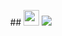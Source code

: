 

<p align="center">
  ## <img src="https://media2.giphy.com/media/QssGEmpkyEOhBCb7e1/giphy.gif?cid=ecf05e47a0n3gi1bfqntqmob8g9aid1oyj2wr3ds3mg700bl&rid=giphy.gif" width ="25">
  <a href="https://skillicons.dev">
    <img src="https://skillicons.dev/icons?i=html,css,js,react,mysql" />
  </a>
</p>
